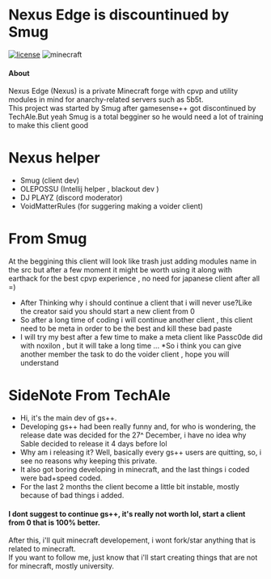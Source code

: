 # Nexus Edge is discountinued by Smug
<!-- PROJECT SHIELDS -->
[![license](https://img.shields.io/badge/License-GPL_v3.0-white.svg)](https://github.com/lukflug/gamesense-client/blob/master/LICENSE)
![minecraft](https://img.shields.io/badge/Minecraft-1.12.2-blue.svg)
<!-- INFORMATION -->

#### About
Nexus Edge  (Nexus) is a private Minecraft forge with cpvp and utility modules in mind  for anarchy-related servers such as 5b5t.<br>
This project was started by Smug after gamesense++ got discontinued by TechAle.But yeah Smug is a total begginer so he would need a lot of training to make this client good 
# Nexus helper
* Smug (client dev)
* OLEPOSSU (Intellij helper , blackout dev )
* DJ PLAYZ (discord moderator)
* VoidMatterRules (for suggering making a voider client)

# From Smug
At the beggining this client will look like trash just adding modules name in the src but after a few moment it might be worth using it along with earthack for the best cpvp experience , no need for japanese client after all =) <br>
* After Thinking why i should continue a client that i will never use?Like the creator said you should start a new client from 0 
* So after a long time of coding i will continue another client , this client need to be meta in order to be the best and kill these bad paste
* I will try my best after a few time to make a meta client like Passc0de did with noxilon , but it will take a long time ... 
*So i think you can give another member the task to do the voider client , hope you will understand

# SideNote From TechAle
* Hi, it's the main dev of gs++.<br>
* Developing gs++ had been really funny and, for who is wondering, the release date was decided for the 27^ December, i have no idea why Sable decided to release it 4 days before lol<br>
* Why am i releasing it? Well, basically every gs++ users are quitting, so, i see no reasons why keeping this private.<br>
* It also got boring developing in minecraft, and the last things i coded were bad+speed coded.<br>
* For the last 2 months the client become a little bit instable, mostly because of bad things i added.<br>
#### I dont suggest to continue gs++, it's really not worth lol, start a client from 0 that is 100%  better.<br>
After this, i'll quit minecraft developement, i wont fork/star anything that is related to minecraft.<br>
If you want to follow me, just know that i'll start creating things that are not for minecraft, mostly university.<br>


